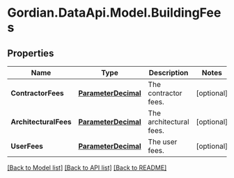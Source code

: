 # Gordian.DataApi.Model.BuildingFees
## Properties

Name | Type | Description | Notes
------------ | ------------- | ------------- | -------------
**ContractorFees** | [**ParameterDecimal**](ParameterDecimal.md) | The contractor fees. | [optional] 
**ArchitecturalFees** | [**ParameterDecimal**](ParameterDecimal.md) | The architectural fees. | [optional] 
**UserFees** | [**ParameterDecimal**](ParameterDecimal.md) | The user fees. | [optional] 

[[Back to Model list]](../README.md#documentation-for-models) [[Back to API list]](../README.md#documentation-for-api-endpoints) [[Back to README]](../README.md)

